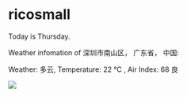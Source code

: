 # ricosmall

Today is Thursday.

Weather infomation of 深圳市南山区， 广东省， 中国: 

Weather: 多云, Temperature: 22 ℃ , Air Index: 68 良

<img src="https://github-readme-stats.vercel.app/api?username=ricosmall&show_icons=true" />
